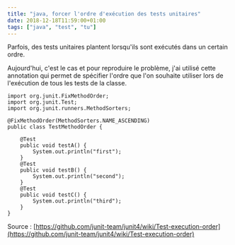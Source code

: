 ```yaml
---
title: "java, forcer l'ordre d'exécution des tests unitaires"
date: 2018-12-18T11:59:00+01:00
tags: ["java", "test", "tu"]
---
```

Parfois, des tests unitaires plantent lorsqu'ils sont exécutés dans un certain ordre.

Aujourd'hui, c'est le cas et pour reproduire le problème, j'ai utilisé cette annotation qui permet de spécifier l'ordre que l'on souhaite utiliser lors de l'exécution de tous les tests de la classe.


```
import org.junit.FixMethodOrder;
import org.junit.Test;
import org.junit.runners.MethodSorters;

@FixMethodOrder(MethodSorters.NAME_ASCENDING)
public class TestMethodOrder {

    @Test
    public void testA() {
        System.out.println("first");
    }
    @Test
    public void testB() {
        System.out.println("second");
    }
    @Test
    public void testC() {
        System.out.println("third");
    }
}
```

Source : [https://github.com/junit-team/junit4/wiki/Test-execution-order](https://github.com/junit-team/junit4/wiki/Test-execution-order)
